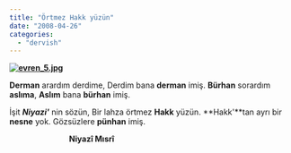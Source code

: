 ```yaml
---
title: "Örtmez Hakk yüzün"
date: "2008-04-26"
categories: 
  - "dervish"
---
```


**[![evren_5.jpg](/uploads/2008/04/evren_5.jpg)](/uploads/2008/04/evren_5.jpg "evren_5.jpg")**

**Derman** arardım derdime, Derdim bana **derman** imiş. **Bürhan** sorardım **aslıma**, **Aslım** bana **bürhan** imiş. 

İşit **_Niyazi'_** nin sözün, Bir lahza örtmez **Hakk** yüzün. **Hakk'**tan ayrı bir **nesne** yok. Gözsüzlere **pünhan** imiş.

                           **Niyazî Mısrî**
